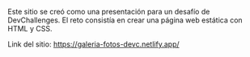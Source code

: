 Este sitio se creó como una presentación para un desafío de DevChallenges. 
El reto consistía en crear una página web estática con HTML y CSS. 

Link del sitio: https://galeria-fotos-devc.netlify.app/
